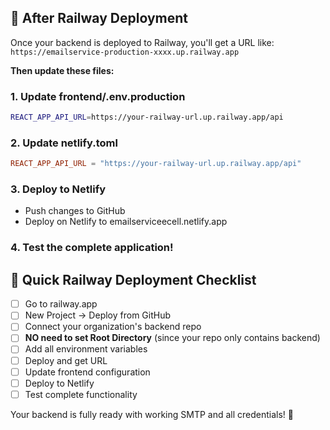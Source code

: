 ## 📝 After Railway Deployment

Once your backend is deployed to Railway, you'll get a URL like:
`https://emailservice-production-xxxx.up.railway.app`

**Then update these files:**

### 1. Update frontend/.env.production
```bash
REACT_APP_API_URL=https://your-railway-url.up.railway.app/api
```

### 2. Update netlify.toml
```toml
REACT_APP_API_URL = "https://your-railway-url.up.railway.app/api"
```

### 3. Deploy to Netlify
- Push changes to GitHub
- Deploy on Netlify to emailserviceecell.netlify.app

### 4. Test the complete application!

## 🎯 Quick Railway Deployment Checklist

- [ ] Go to railway.app
- [ ] New Project → Deploy from GitHub
- [ ] Connect your organization's backend repo
- [ ] **NO need to set Root Directory** (since your repo only contains backend)
- [ ] Add all environment variables
- [ ] Deploy and get URL
- [ ] Update frontend configuration
- [ ] Deploy to Netlify
- [ ] Test complete functionality

Your backend is fully ready with working SMTP and all credentials! 🚀
